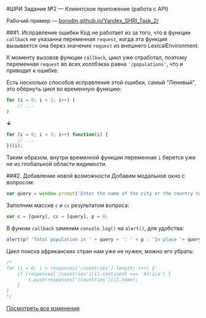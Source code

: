 #ШРИ Задание №2 — Клиентское приложение (работа с API)

Рабочий пример — [borodin.github.io/Yandex_SHRI_Task_2/](http://borodin.github.io/Yandex_SHRI_Task_2/)

###1. Исправление ошибки
Код не работает из за того, что в функции `callback` не указанна переменная `request`, когда эта функция вызывается она берез значение `request` из внешнего LexicalEnvironment.

К моменту вызовов функции `callback`, цикл уже отработал, поэтому переменная `request` во всех коллбэках равна `'/populations'`, что и приводит к ошибке.

Есть несколько способов исправления этой ошибки, самый "Ленивый", это обернуть цикл во временную функцию:

```javascript
for (i = 0; i < 3; i++) (
	// ...
)
```
**↓**

```javascript
for (i = 0; i < 3; i++) function(i) {
	// ...
})(i);
```
Таким образом, внутри временной функции переменная ```i``` берется уже не из глобальной области видимости.

###2. Добавление новой возможности
Добавим модальное окно с вопросом:
```javascript
var query = window.prompt('Enter the name of the city or the country to find out the population');
```
Заполним массив ```c``` и ```cc``` результатом вопроса:
```javascript
var c = [query], cc = [query], p = 0;
```
В функии ```callback``` заменим ```console.log()``` на ```alert()```, для удобства:
```javascript
alert(p? 'Total population in ' + query + ': ' + p : 'In place '+ query +' population not found'); 
```

Цикл поиска африканских стран нам уже не нужен, можно его убрать:
```javascript
/*
for (i = 0; i < responses['/countries'].length; i++) {
	if (responses['/countries'][i].continent === 'Africa') {
		c.push(responses['/countries'][i].name);
	}
}
*/
```

[Посмотреть все изменения](http://github.com/Borodin/Yandex_SHRI_Task_2/blob/gh-pages/shri.js)